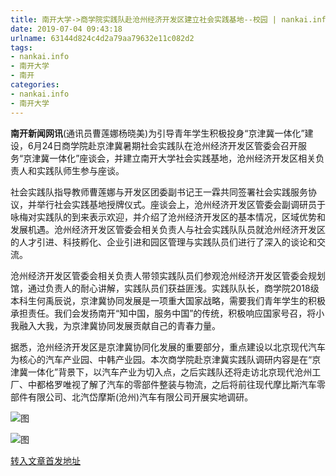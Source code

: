 ```yaml
---
title: 南开大学->商学院实践队赴沧州经济开发区建立社会实践基地--校园 | nankai.info
date: 2019-07-04 09:43:18
urlname: 63144d824c4d2a79aa79632e11c082d2
tags: 
- nankai.info
- 南开大学
- 南开
categories:
- nankai.info
- 南开大学
---
```



**南开新闻网讯**(通讯员曹莲娜杨晓美)为引导青年学生积极投身“京津冀一体化”建设，6月24日商学院赴京津冀暑期社会实践队在沧州经济开发区管委会召开服务“京津冀一体化”座谈会，并建立南开大学社会实践基地，沧州经济开发区相关负责人和实践队师生参与座谈。

社会实践队指导教师曹莲娜与开发区团委副书记王一霖共同签署社会实践服务协议，并举行社会实践基地授牌仪式。座谈会上，沧州经济开发区管委会副调研员于咏梅对实践队的到来表示欢迎，并介绍了沧州经济开发区的基本情况，区域优势和发展机遇。沧州经济开发区管委会相关负责人与社会实践队队员就沧州经济开发区的人才引进、科技孵化、企业引进和园区管理与实践队员们进行了深入的谈论和交流。

沧州经济开发区管委会相关负责人带领实践队员们参观沧州经济开发区管委会规划馆，通过负责人的耐心讲解，实践队员们获益匪浅。实践队队长，商学院2018级本科生何禹辰说，京津冀协同发展是一项重大国家战略，需要我们青年学生的积极承担责任。我们会发扬南开“知中国，服务中国”的传统，积极响应国家号召，将小我融入大我，为京津冀协同发展贡献自己的青春力量。

据悉，沧州经济开发区是京津冀协同化发展的重要部分，重点建设以北京现代汽车为核心的汽车产业园、中韩产业园。本次商学院赴京津冀实践队调研内容是在“京津冀一体化”背景下，以汽车产业为切入点，之后实践队还将走访北京现代沧州工厂、中都格罗唯视了解了汽车的零部件整装与物流，之后将前往现代摩比斯汽车零部件有限公司、北汽岱摩斯(沧州)汽车有限公司开展实地调研。



![图](http://news.nankai.edu.cn/pic/0/00/36/28/362845_890074.jpg)

![图](http://news.nankai.edu.cn/pic/0/00/36/28/362844_864464.jpg)

[转入文章首发地址](http://news.nankai.edu.cn/qqxy/system/2019/07/03/000461434.shtml)